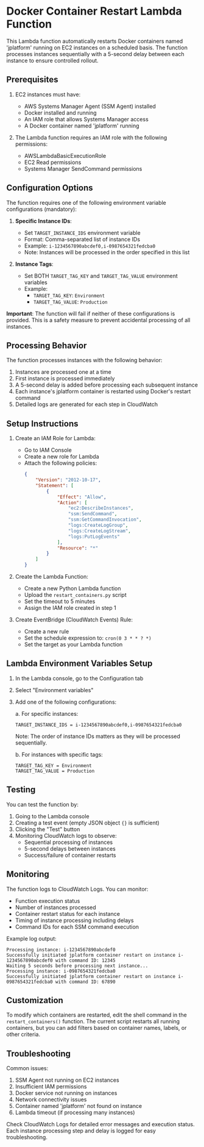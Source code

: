 # Docker Container Restart Lambda Function

This Lambda function automatically restarts Docker containers named 'jplatform' running on EC2 instances on a scheduled basis. The function processes instances sequentially with a 5-second delay between each instance to ensure controlled rollout.

## Prerequisites

1. EC2 instances must have:
   - AWS Systems Manager Agent (SSM Agent) installed
   - Docker installed and running
   - An IAM role that allows Systems Manager access
   - A Docker container named 'jplatform' running

2. The Lambda function requires an IAM role with the following permissions:
   - AWSLambdaBasicExecutionRole
   - EC2 Read permissions
   - Systems Manager SendCommand permissions

## Configuration Options

The function requires one of the following environment variable configurations (mandatory):

1. **Specific Instance IDs**:
   - Set `TARGET_INSTANCE_IDS` environment variable
   - Format: Comma-separated list of instance IDs
   - Example: `i-1234567890abcdef0,i-0987654321fedcba0`
   - Note: Instances will be processed in the order specified in this list

2. **Instance Tags**:
   - Set BOTH `TARGET_TAG_KEY` and `TARGET_TAG_VALUE` environment variables
   - Example: 
     - `TARGET_TAG_KEY`: `Environment`
     - `TARGET_TAG_VALUE`: `Production`

**Important**: The function will fail if neither of these configurations is provided. This is a safety measure to prevent accidental processing of all instances.

## Processing Behavior

The function processes instances with the following behavior:
1. Instances are processed one at a time
2. First instance is processed immediately
3. A 5-second delay is added before processing each subsequent instance
4. Each instance's jplatform container is restarted using Docker's restart command
5. Detailed logs are generated for each step in CloudWatch

## Setup Instructions

1. Create an IAM Role for Lambda:
   - Go to IAM Console
   - Create a new role for Lambda
   - Attach the following policies:
     ```json
     {
         "Version": "2012-10-17",
         "Statement": [
             {
                 "Effect": "Allow",
                 "Action": [
                     "ec2:DescribeInstances",
                     "ssm:SendCommand",
                     "ssm:GetCommandInvocation",
                     "logs:CreateLogGroup",
                     "logs:CreateLogStream",
                     "logs:PutLogEvents"
                 ],
                 "Resource": "*"
             }
         ]
     }
     ```

2. Create the Lambda Function:
   - Create a new Python Lambda function
   - Upload the `restart_containers.py` script
   - Set the timeout to 5 minutes
   - Assign the IAM role created in step 1

3. Create EventBridge (CloudWatch Events) Rule:
   - Create a new rule
   - Set the schedule expression to: `cron(0 3 * * ? *)`
   - Set the target as your Lambda function

## Lambda Environment Variables Setup

1. In the Lambda console, go to the Configuration tab
2. Select "Environment variables"
3. Add one of the following configurations:

   a. For specific instances:
   ```
   TARGET_INSTANCE_IDS = i-1234567890abcdef0,i-0987654321fedcba0
   ```
   Note: The order of instance IDs matters as they will be processed sequentially.

   b. For instances with specific tags:
   ```
   TARGET_TAG_KEY = Environment
   TARGET_TAG_VALUE = Production
   ```

## Testing

You can test the function by:
1. Going to the Lambda console
2. Creating a test event (empty JSON object `{}` is sufficient)
3. Clicking the "Test" button
4. Monitoring CloudWatch logs to observe:
   - Sequential processing of instances
   - 5-second delays between instances
   - Success/failure of container restarts

## Monitoring

The function logs to CloudWatch Logs. You can monitor:
- Function execution status
- Number of instances processed
- Container restart status for each instance
- Timing of instance processing including delays
- Command IDs for each SSM command execution

Example log output:
```
Processing instance: i-1234567890abcdef0
Successfully initiated jplatform container restart on instance i-1234567890abcdef0 with command ID: 12345
Waiting 5 seconds before processing next instance...
Processing instance: i-0987654321fedcba0
Successfully initiated jplatform container restart on instance i-0987654321fedcba0 with command ID: 67890
```

## Customization

To modify which containers are restarted, edit the shell command in the `restart_containers()` function. The current script restarts all running containers, but you can add filters based on container names, labels, or other criteria.

## Troubleshooting

Common issues:
1. SSM Agent not running on EC2 instances
2. Insufficient IAM permissions
3. Docker service not running on instances
4. Network connectivity issues
5. Container named 'jplatform' not found on instance
6. Lambda timeout (if processing many instances)

Check CloudWatch Logs for detailed error messages and execution status. Each instance processing step and delay is logged for easy troubleshooting. 